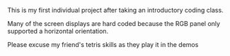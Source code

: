 This is my first individual project after taking an introductory coding class. 

Many of the screen displays are hard coded because the RGB panel only supported a horizontal orientation.

Please excuse my friend's tetris skills as they play it in the demos

